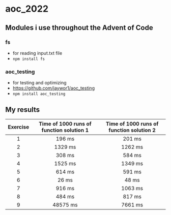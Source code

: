 # aoc_2022

## Modules i use throughout the Advent of Code

### fs
 - for reading input.txt file
 - ```npm install fs```
### aoc_testing
 - for testing and optimizing
 - https://github.com/jaywor1/aoc_testing
 - ```npm install aoc_testing```
 
## My results

| Exercise   |      Time of 1000 runs of function solution 1      |  Time of 1000 runs of function solution 2 |
|:----------:|:------------------------------------------------:|:---------------------------------------:|
| 1 | 196 ms | 201 ms |
| 2 | 1329 ms | 1262 ms |
| 3 | 308 ms | 584 ms |
| 4 | 1525 ms | 1349 ms |
| 5 | 614 ms | 591 ms |
| 6 | 26 ms | 48 ms |
| 7 | 916 ms | 1063 ms |
| 8 | 484 ms | 817 ms |
| 9 | 48575 ms | 7661 ms |
